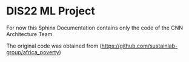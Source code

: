 # DIS22 ML Project

For now this Sphinx Documentation contains only the code of the CNN Architecture Team.



The original code was obtained from (https://github.com/sustainlab-group/africa_poverty)

